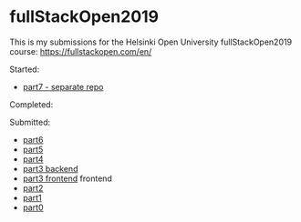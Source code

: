 # fullStackOpen2019
This is my submissions for the Helsinki Open University fullStackOpen2019 course:
https://fullstackopen.com/en/

Started:
- [part7 - separate repo](https://github.com/davemk00/FSO-part7)

Completed:

Submitted:
- [part6](part6)
- [part5](part5)
- [part4](part4)
- [part3  backend](https://github.com/davemk00/FSO_part3/)
- [part3  frontend](part3)  frontend
- [part2](part2)
- [part1](part1)
- [part0](part0)
